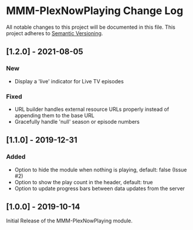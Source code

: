 # MMM-PlexNowPlaying Change Log
All notable changes to this project will be documented in this file.
This project adheres to [Semantic Versioning](http://semver.org/).

## [1.2.0] - 2021-08-05

### New
- Display a 'live' indicator for Live TV episodes

### Fixed
- URL builder handles external resource URLs properly instead of appending them to the base URL
- Gracefully handle 'null' season or episode numbers

## [1.1.0] - 2019-12-31

### Added
- Option to hide the module when nothing is playing, default: false (Issue #2)
- Option to show the play count in the header, default: true
- Option to update progress bars between data updates from the server

## [1.0.0] - 2019-10-14

Initial Release of the MMM-PlexNowPlaying module.
